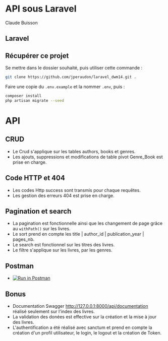 
# API sous Laravel
Claude Buisson
## Laravel

## Récupérer ce projet
Se mettre dans le dossier souhaité, puis utiliser cette commande :
```bash
git clone https://github.com/jperaudon/laravel_dwm14.git .
```
Faire une copie du ```.env.example``` et la nommer ```.env```, puis :
```bash
composer install
php artisan migrate --seed
```
# API

## CRUD


- Le Crud s'applique sur les tables authors, books et genres. 
- Les ajouts, suppressions et modifications de table pivot Genre_Book est prise en charge.
## Code HTTP et 404
- Les codes Http success sont transmis pour chaque requêtes.
- Les gestion des erreurs 404 est prise en charge.
## Pagination et search
- La pagination est fonctionnelle ainsi que les changement de page grâce au `withPath()` sur les livres.
- Le sort prend en compte les title | author_id | publication_year | pages_nb.
- Le search est fonctionnel sur les titres des livres.
- Le filtre s'applique sur les livres, par les genres.
## Postman
-  [![Run in Postman](https://run.pstmn.io/button.svg)](https://app.getpostman.com/run-collection/f6cd4d1f427ce5e85a4b)

## Bonus
- Documentation Swagger 
http://127.0.0.1:8000/api/documentation  
réalisé seulement sur l'index des livres.
- La validation des donées est effective sur la création et la mise à jour des livres.
- L'authentification a été réalisé avec sanctum et prend en compte la création d'un profil utilisateur, le login, le logout et la création de Token.